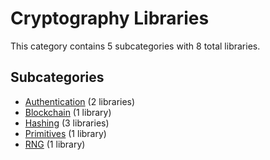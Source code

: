 # Cryptography Libraries

This category contains 5 subcategories with 8 total libraries.

## Subcategories

- [Authentication](Authentication.md) (2 libraries)
- [Blockchain](Blockchain.md) (1 library)
- [Hashing](Hashing.md) (3 libraries)
- [Primitives](Primitives.md) (1 library)
- [RNG](RNG.md) (1 library)
